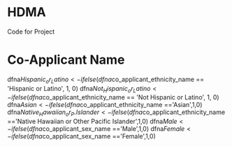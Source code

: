 # HDMA
Code for Project 
# Co-Applicant Name
dfna$Hispanic_or_Latino <- ifelse(dfna$co_applicant_ethnicity_name == 'Hispanic or Latino', 1, 0)
dfna$Not_Hispanic_or_Latino<- ifelse(dfna$co_applicant_ethnicity_name == 'Not Hispanic or Latino', 1, 0)
dfna$Asian <-ifelse(dfna$co_applicant_ethnicity_name =='Asian',1,0)
dfna$Native_Hawaiian_or_P.Islander <-ifelse(dfna$co_applicant_ethnicity_name =='Native Hawaiian or Other Pacific Islander',1,0)
dfna$Male<-ifelse(dfna$co_applicant_sex_name =='Male',1,0)
dfna$Female<-ifelse(dfna$co_applicant_sex_name =='Female',1,0)

